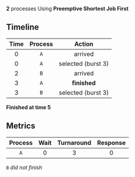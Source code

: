 **2** processes
Using **Preemptive Shortest Job First**
## Timeline
| **Time** | **Process** | **Action** |
|:-:|:-:|:-:|
|   0 | `A` | arrived |
|   0 | `A` | selected (burst 3) |
|   2 | `B` | arrived |
|   3 | `A` | **finished** |
|   3 | `B` | selected (burst 3) |

**Finished at time 5**

## Metrics
| **Process** | **Wait** | **Turnaround** | **Response** |
|:-:|:-:|:-:|:-:|
| `A` |   0 |   3 |   0 |

`B` _did not finish_
